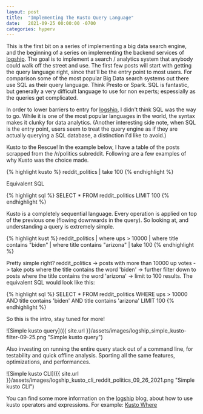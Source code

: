```yaml
---
layout: post
title:  "Implementing The Kusto Query Language"
date:   2021-09-25 00:00:00 -0700
categories: hyperv
---
```


This is the first bit on a series of implementing a big data search engine, and the beginning of a series on implementing the backend services of [logship](https://logship.ai). The goal is to implement a search / analytics system that anybody could walk off the street and use. The first few posts will start with getting the query language right, since that'll be the entry point to most users. For comparison some of the most popular Big Data search systems out there use SQL as their query language. Think Presto or Spark. SQL is fantastic, but generally a very difficult language to use for non experts; espessially as the queries get complicated.

In order to lower barriers to entry for [logship](https://logship.ai), I didn't think SQL was the way to go. While it is one of the most popular languages in the world, the syntax makes it clunky for data analytics. (Another interesting side note, when SQL is the entry point, users seem to treat the query engine as if they are actually querying a SQL database, a distinction I'd like to avoid.)

Kusto to the Rescue! In the example below, I have a table of the posts scrapped from the /r/politics subreddit. Following are a few examples of why Kusto was the choice made.

{% highlight kusto %}
reddit_politics
| take 100
{% endhighlight %}

Equivalent SQL

{% highlight sql %}
SELECT *
FROM reddit_politics
LIMIT 100
{% endhighlight %}

Kusto is a completely sequential language. Every operation is applied on top of the previous one (flowing downwards in the query). So looking at, and understanding a query is extremely simple.

{% highlight kust %}
reddit_politics
| where ups > 10000
| where title contains "biden"
| where title contains "arizona"
| take 100
{% endhighlight %}

Pretty simple right? reddit_politics -> posts with more than 10000 up votes -> take pots where the title contains the word 'biden' -> further filter down to posts where the title contains the word 'arizona' -> limit to 100 results.
The equivalent SQL would look like this:

{% highlight sql %}
SELECT *
FROM reddit_politics
WHERE ups > 10000
  AND title contains 'biden'
  AND title contains 'arizona'
LIMIT 100
{% endhighlight %}

So this is the intro, stay tuned for more!

![Simple kusto query]({{ site.url }}/assets/images/logship_simple_kusto-filter-09-25.png "Simple kusto query")

Also investing on running the entire query stack out of a command line, for testability and quick offline analysis. Sporting all the same features, optimizations, and performances.

![Simple kusto CLI]({{ site.url }}/assets/images/logship_kusto_cli_reddit_politics_09_26_2021.png "Simple kusto CLI")

You can find some more information on the [logship](https://logship.ai) blog, about how to use kusto operators and expressions. For example: [Kusto Where](http://logship.ai/docs/kusto-where/)
